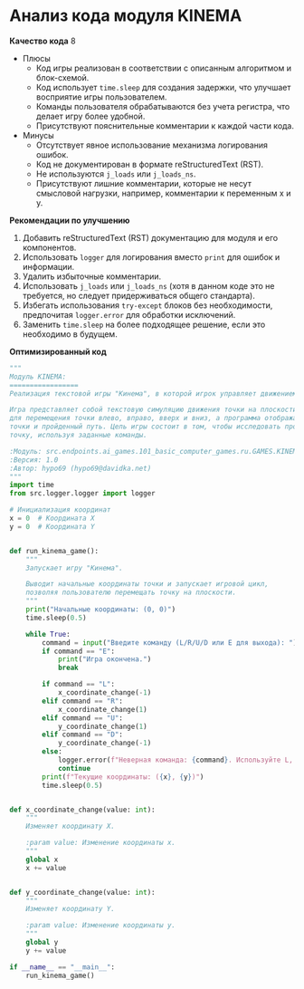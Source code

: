 # Анализ кода модуля KINEMA

**Качество кода**
8
-  Плюсы
    - Код игры реализован в соответствии с описанным алгоритмом и блок-схемой.
    - Код использует `time.sleep` для создания задержки, что улучшает восприятие игры пользователем.
    - Команды пользователя обрабатываются без учета регистра, что делает игру более удобной.
    - Присутствуют пояснительные комментарии к каждой части кода.
-  Минусы
    - Отсутствует явное использование механизма логирования ошибок.
    - Код не документирован в формате reStructuredText (RST).
    - Не используются `j_loads` или `j_loads_ns`.
    - Присутствуют лишние комментарии, которые не несут смысловой нагрузки, например, комментарии к переменным x и y.

**Рекомендации по улучшению**
1.  Добавить reStructuredText (RST) документацию для модуля и его компонентов.
2.  Использовать `logger` для логирования вместо `print` для ошибок и информации.
3.  Удалить избыточные комментарии.
4.  Использовать `j_loads` или `j_loads_ns` (хотя в данном коде это не требуется, но следует придерживаться общего стандарта).
5.  Избегать использования `try-except` блоков без необходимости, предпочитая `logger.error` для обработки исключений.
6.  Заменить `time.sleep` на более подходящее решение, если это необходимо в будущем.

**Оптимизированный код**
```python
"""
Модуль KINEMA:
=================
Реализация текстовой игры "Кинема", в которой игрок управляет движением точки на плоскости.

Игра представляет собой текстовую симуляцию движения точки на плоскости. Игрок вводит команды
для перемещения точки влево, вправо, вверх и вниз, а программа отображает текущие координаты
точки и пройденный путь. Цель игры состоит в том, чтобы исследовать пространство и перемещать
точку, используя заданные команды.

:Модуль: src.endpoints.ai_games.101_basic_computer_games.ru.GAMES.KINEMA.kinema
:Версия: 1.0
:Автор: hypo69 (hypo69@davidka.net)
"""
import time
from src.logger.logger import logger

# Инициализация координат
x = 0  # Координата X
y = 0  # Координата Y


def run_kinema_game():
    """
    Запускает игру "Кинема".

    Выводит начальные координаты точки и запускает игровой цикл,
    позволяя пользователю перемещать точку на плоскости.
    """
    print("Начальные координаты: (0, 0)")
    time.sleep(0.5)

    while True:
        command = input("Введите команду (L/R/U/D или E для выхода): ").upper()
        if command == "E":
            print("Игра окончена.")
            break

        if command == "L":
            x_coordinate_change(-1)
        elif command == "R":
            x_coordinate_change(1)
        elif command == "U":
            y_coordinate_change(1)
        elif command == "D":
            y_coordinate_change(-1)
        else:
            logger.error(f"Неверная команда: {command}. Используйте L, R, U, D или E.")
            continue
        print(f"Текущие координаты: ({x}, {y})")
        time.sleep(0.5)


def x_coordinate_change(value: int):
    """
    Изменяет координату X.

    :param value: Изменение координаты x.
    """
    global x
    x += value


def y_coordinate_change(value: int):
    """
    Изменяет координату Y.

    :param value: Изменение координаты y.
    """
    global y
    y += value

if __name__ == "__main__":
    run_kinema_game()
```